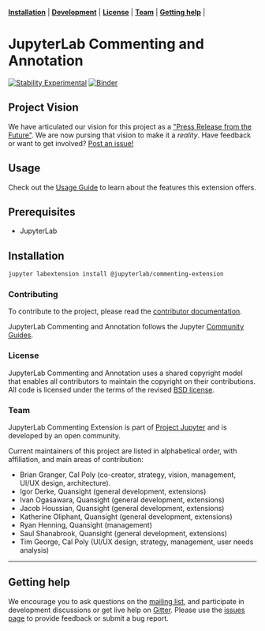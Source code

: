 **[Installation](#installation)** |
**[Development](#development)** |
**[License](#license)** |
**[Team](#team)** |
**[Getting help](#getting-help)** |

# JupyterLab Commenting and Annotation

[![Stability Experimental](https://img.shields.io/badge/stability-experimental-red.svg)](https://img.shields.io/badge/stability-experimental-red.svg)
[![Binder](https://mybinder.org/badge_logo.svg)](https://mybinder.org/v2/gh/jupyterlab/jupyterlab-commenting.git/master)

## Project Vision

We have articulated our vision for this project as a ["Press Release from the Future"](./press_release.md). We are now pursing that vision to make it a _reality_. Have feedback or want to get involved? [Post an issue!](https://github.com/jupyterlab/jupyterlab-commenting/issues/new)

## Usage

Check out the [Usage Guide](./USAGE.md) to learn about the features this extension offers.

## Prerequisites

- JupyterLab

## Installation

```bash
jupyter labextension install @jupyterlab/commenting-extension
```

### Contributing

To contribute to the project, please read the [contributor documentation](CONTRIBUTING.md).

JupyterLab Commenting and Annotation follows the Jupyter [Community Guides](https://jupyter.readthedocs.io/en/latest/community/content-community.html).

### License

JupyterLab Commenting and Annotation uses a shared copyright model that enables all contributors to maintain the
copyright on their contributions. All code is licensed under the terms of the revised [BSD license](LICENSE).

### Team

JupyterLab Commenting Extension is part of [Project Jupyter](http://jupyter.org/) and is developed by an open community.

Current maintainers of this project are listed in alphabetical order, with affiliation, and main areas of contribution:

- Brian Granger, Cal Poly (co-creator, strategy, vision, management, UI/UX design,
  architecture).
- Igor Derke, Quansight (general development, extensions)
- Ivan Ogasawara, Quansight (general development, extensions)
- Jacob Houssian, Quansight (general development, extensions)
- Katherine Oliphant, Quansight (general development, extensions)
- Ryan Henning, Quansight (management)
- Saul Shanabrook, Quansight (general development, extensions)
- Tim George, Cal Poly (UI/UX design, strategy, management, user needs analysis)

---

## Getting help

We encourage you to ask questions on the [mailing list](https://groups.google.com/forum/#!forum/jupyter),
and participate in development discussions or get live help on [Gitter](https://gitter.im/jupyterlab/jupyterlab). Please use the [issues page](https://github.com/jupyterlab/jupyterlab-commenting/issues) to provide feedback or submit a bug report.
